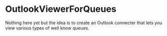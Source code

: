 # OutlookViewerForQueues

Nothing here yet but the idea is to create an Outlook connecter that lets you view various types of well know queues.
